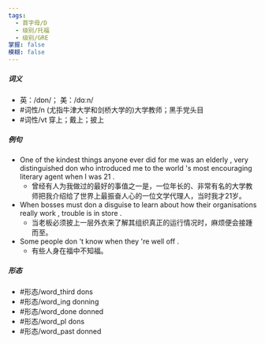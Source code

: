 ```yaml
---
tags:
  - 首字母/D
  - 级别/托福
  - 级别/GRE
掌握: false
模糊: false
---
```

##### 词义
- 英：/dɒn/； 美：/dɑːn/
- #词性/n  (尤指牛津大学和剑桥大学的)大学教师；黑手党头目
- #词性/vt  穿上；戴上；披上
##### 例句
- One of the kindest things anyone ever did for me was an elderly , very distinguished don who introduced me to the world 's most encouraging literary agent when I was 21 .
	- 曾经有人为我做过的最好的事值之一是，一位年长的、非常有名的大学教师把我介绍给了世界上最振奋人心的一位文学代理人，当时我才21岁。
- When bosses must don a disguise to learn about how their organisations really work , trouble is in store .
	- 当老板必须披上一层外衣来了解其组织真正的运行情况时，麻烦便会接踵而至。
- Some people don 't know when they 're well off .
	- 有些人身在福中不知福。
##### 形态
- #形态/word_third dons
- #形态/word_ing donning
- #形态/word_done donned
- #形态/word_pl dons
- #形态/word_past donned
